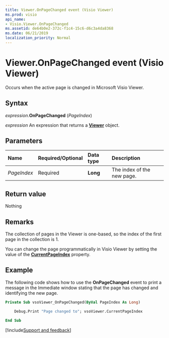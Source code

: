 ```yaml
---
title: Viewer.OnPageChanged event (Visio Viewer)
ms.prod: visio
api_name:
- Visio.Viewer.OnPageChanged
ms.assetid: de64b0e2-372c-f1c4-15c6-d6c3a4da8368
ms.date: 06/21/2019
localization_priority: Normal
---
```



# Viewer.OnPageChanged event (Visio Viewer)

Occurs when the active page is changed in Microsoft Visio Viewer.


## Syntax

_expression_.**OnPageChanged** (_PageIndex_)

_expression_ An expression that returns a **[Viewer](Visio.Viewer.md)** object.


## Parameters

|Name|Required/Optional|Data type|Description|
|:-----|:-----|:-----|:-----|
|_PageIndex_|Required| **Long**|The index of the new page.|

## Return value

Nothing


## Remarks

The collection of pages in the Viewer is one-based, so the index of the first page in the collection is 1. 

You can change the page programmatically in Visio Viewer by setting the value of the **[CurrentPageIndex](Visio.Viewer.CurrentPageIndex.md)** property.


## Example

The following code shows how to use the **OnPageChanged** event to print a message in the Immediate window stating that the page has changed and identifying the new page.

```vb
Private Sub vsoViewer_OnPageChanged(ByVal PageIndex As Long)

    Debug.Print "Page changed to"; vsoViewer.CurrentPageIndex

End Sub
```

[!include[Support and feedback](~/includes/feedback-boilerplate.md)]